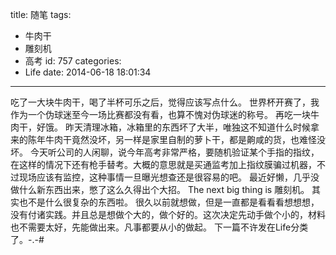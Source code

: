 title: 随笔
tags:
  - 牛肉干
  - 雕刻机
  - 高考
id: 757
categories:
  - Life
date: 2014-06-18 18:01:34
---

吃了一大块牛肉干，喝了半杯可乐之后，觉得应该写点什么。
世界杯开赛了，我作为一个伪球迷至今一场比赛都没有看，也算不愧对伪球迷的称号。
再吃一块牛肉干，好饿。
昨天清理冰箱，冰箱里的东西坏了大半，唯独这不知道什么时候拿来的陈年牛肉干竟然没坏，另一样是家里自制的萝卜干，都是齁咸的货，也难怪没坏。
今天听公司的人闲聊，说今年高考非常严格，要随机验证某个手指的指纹，在这样的情况下还有枪手替考。大概的意思就是买通监考加上指纹膜骗过机器，不过现场应该有监控，这种事情一旦曝光想查还是很容易的吧。
最近好懒，几乎没做什么新东西出来，憋了这么久得出个大招。
The next big thing is 雕刻机。
其实也不是什么很复杂的东西啦。
很久以前就想做，但是一直都是看看看想想想，没有付诸实践。并且总是想做个大的，做个好的。这次决定先动手做个小的，材料也不需要太好，先能做出来。凡事都要从小的做起。
下一篇不许发在Life分类了。-.-#